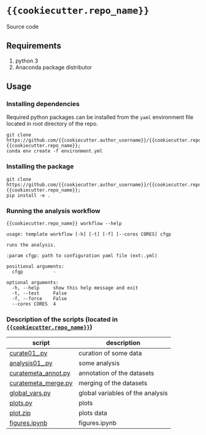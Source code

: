 # `{{cookiecutter.repo_name}}`

Source code

## Requirements  
1. python 3  
2. Anaconda package distributor   

## Usage

### Installing dependencies

Required python packages can be installed from the `yaml` environment file located in root directory of the repo.

    git clone https://github.com/{{cookiecutter.author_username}}/{{cookiecutter.repo_name}}.git;cd {{cookiecutter.repo_name}}; 
    conda env create -f environment.yml

### Installing the package

    git clone https://github.com/{{cookiecutter.author_username}}/{{cookiecutter.repo_name}}.git;cd {{cookiecutter.repo_name}};
    pip install -e .

### Running the analysis workflow

    {{cookiecutter.repo_name}} workflow --help

    usage: template workflow [-h] [-t] [-f] [--cores CORES] cfgp

    runs the analysis.

    :param cfgp: path to configuration yaml file (ext:.yml)

    positional arguments:
      cfgp           -

    optional arguments:
      -h, --help     show this help message and exit
      -t, --test     False
      -f, --force    False
      --cores CORES  4
    
### Description of the scripts (located in [`{{cookiecutter.repo_name}}`](./{{cookiecutter.repo_name}}))

| script                                                              | description                                     |
|---------------------------------------------------------------------|-------------------------------------------------|
| [curate01_.py](./{{cookiecutter.repo_name}}/curate01_.py)     | curation of some data                 |
| [analysis01_.py](./{{cookiecutter.repo_name}}/analysis01_.py)                   | some analysis |
| [curatemeta_annot.py](./{{cookiecutter.repo_name}}/curate03_annot.py)             | annotation of the datasets                      |
| [curatemeta_merge.py](./{{cookiecutter.repo_name}}/curate04_merge.py)             | merging of the datasets                         |
| [global_vars.py](./{{cookiecutter.repo_name}}/global_vars.py)                   | global variables of the analysis                |
| [plots.py](./{{cookiecutter.repo_name}}/plots.py)                               | plots                                    |
| [plot.zip](./{{cookiecutter.repo_name}}/plot.zip)                               | plots data                                    |
| [figures.ipynb](./{{cookiecutter.repo_name}}/figures.ipynb)                               | figures.ipynb                                    |
